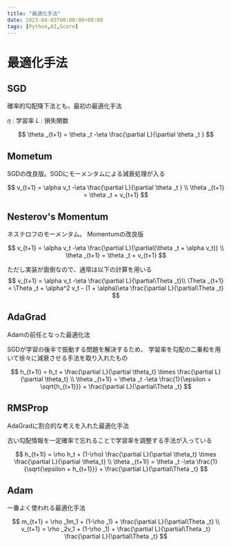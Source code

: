 ```yaml
---
title: "最適化手法"
date: 2023-04-05T00:00:00+09:00
tags: [Python,AI,Score]
---
```

# 最適化手法

## SGD

確率的勾配降下法とも。最初の最適化手法

$\eta$ : 学習率
$L$ : 損失関数

$$
\theta _{t+1} = \theta _t -\eta \frac{\partial L}{\partial \theta _t }
$$

## Mometum

SGDの改良版。SGDにモーメンタムによる減衰処理が入る

$$
v_{t+1} = \alpha v_t -\eta \frac{\partial L}{\partial \theta _t } \\
\theta _{t+1} = \theta _t + v_{t+1}
$$

## Nesterov's Momentum

ネステロフのモーメンタム。
Momentumの改良版

$$
v_{t+1} = \alpha v_t -\eta \frac{\partial L}{\partial(\theta _t + \alpha v_t)} \\
\theta _{t+1} = \theta _t + v_{t+1}
$$

ただし実装が面倒なので、通常は以下の計算を用いる
$$
v_{t+1} = \alpha v_t -\eta \frac{\partial L}{\partial\Theta _t}\\
\Theta _{t+1} = \Theta _t + \alpha^2 v_t - (1 + \alpha)\eta \frac{\partial L}{\partial\Theta _t}
$$

## AdaGrad

Adamの前任となった最適化法

SGDが学習の後半で振動する問題を解決するため、
学習率を勾配の二乗和を用いて徐々に減衰させる手法を取り入れたもの

$$
h_{t+1l} = h_t + \frac{\partial L}{\partial \theta_t} \times  \frac{\partial L}{\partial \theta_t}   \\
\theta _{t+1l} = \theta _t -\eta \frac{1}{\epsilon + \sqrt{h_{t+1}}} + \frac{\partial L}{\partial\Theta _t}
$$

## RMSProp

AdaGradに割合的な考えを入れた最適化手法

古い勾配情報を一定確率で忘れることで学習率を調整する手法が入っている

$$
h_{t+1l} = \rho h_t + (1-\rho) \frac{\partial L}{\partial \theta_t} \times  \frac{\partial L}{\partial \theta_t}   \\
\theta _{t+1l} = \theta _t -\eta \frac{1}{\sqrt{\epsilon + h_{t+1}}} + \frac{\partial L}{\partial\Theta _t}
$$


## Adam

一番よく使われる最適化手法

$$
m_{t+1} = \rho _1m_1 + (1-\rho _1) + \frac{\partial L}{\partial\Theta _t} \\
v_{t+1} = \rho _2v_1 + (1-\rho _1) + \frac{\partial L}{\partial\Theta _t} \frac{\partial L}{\partial\Theta _t}
$$
